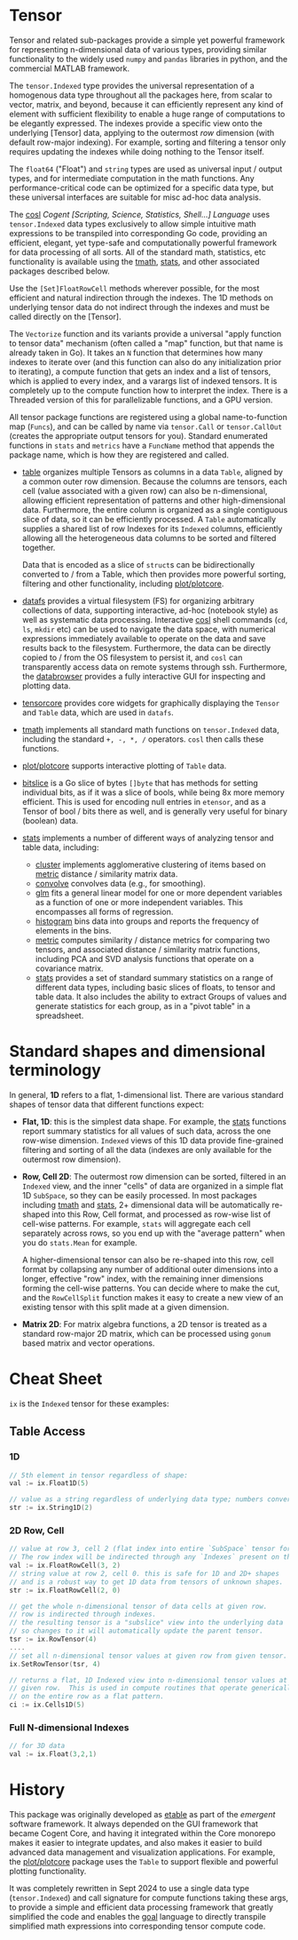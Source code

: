 # Tensor

Tensor and related sub-packages provide a simple yet powerful framework for representing n-dimensional data of various types, providing similar functionality to the widely used `numpy` and `pandas` libraries in python, and the commercial MATLAB framework.

The `tensor.Indexed` type provides the universal representation of a homogenous data type throughout all the packages here, from scalar to vector, matrix, and beyond, because it can efficiently represent any kind of element with sufficient flexibility to enable a huge range of computations to be elegantly expressed.  The indexes provide a specific view onto the underlying [Tensor] data, applying to the outermost _row_ dimension (with default row-major indexing).  For example, sorting and filtering a tensor only requires updating the indexes while doing nothing to the Tensor itself.

The `float64` ("Float") and `string` types are used as universal input / output types, and for intermediate computation in the math functions. Any performance-critical code can be optimized for a specific data type, but these universal interfaces are suitable for misc ad-hoc data analysis.

The [cosl](../cosl) _Cogent [Scripting, Science, Statistics, Shell...] Language_ uses `tensor.Indexed` data types exclusively to allow simple intuitive math expressions to be transpiled into corresponding Go code, providing an efficient, elegant, yet type-safe and computationally powerful framework for data processing of all sorts.  All of the standard math, statistics, etc functionality is available using the [tmath](tmath), [stats](stats), and other associated packages described below.  

Use the `[Set]FloatRowCell` methods wherever possible, for the most efficient and natural indirection through the indexes.  The 1D methods on underlying tensor data do not indirect through the indexes and must be called directly on the [Tensor].

The `Vectorize` function and its variants provide a universal "apply function to tensor data" mechanism (often called a "map" function, but that name is already taken in Go).  It takes an `N` function that determines how many indexes to iterate over (and this function can also do any initialization prior to iterating), a compute function that gets an index and a list of tensors, which is applied to every index, and a varargs list of indexed tensors.  It is completely up to the compute function how to interpret the index.  There is a Threaded version of this for parallelizable functions, and a GPU version.

All tensor package functions are registered using a global name-to-function map (`Funcs`), and can be called by name via `tensor.Call` or `tensor.CallOut` (creates the appropriate output tensors for you). Standard enumerated functions in `stats` and `metrics` have a `FuncName` method that appends the package name, which is how they are registered and called.

* [table](table) organizes multiple Tensors as columns in a data `Table`, aligned by a common outer row dimension.  Because the columns are tensors, each cell (value associated with a given row) can also be n-dimensional, allowing efficient representation of patterns and other high-dimensional data.  Furthermore, the entire column is organized as a single contiguous slice of data, so it can be efficiently processed.  A `Table` automatically supplies a shared list of row Indexes for its `Indexed` columns, efficiently allowing all the heterogeneous data columns to be sorted and filtered together.

    Data that is encoded as a slice of `struct`s can be bidirectionally converted to / from a Table, which then provides more powerful sorting, filtering and other functionality, including [plot/plotcore](../plot/plotcore).

* [datafs](datafs) provides a virtual filesystem (FS) for organizing arbitrary collections of data, supporting interactive, ad-hoc (notebook style) as well as systematic data processing. Interactive [cosl](../cosl) shell commands (`cd`, `ls`, `mkdir` etc) can be used to navigate the data space, with numerical expressions immediately available to operate on the data and save results back to the filesystem.  Furthermore, the data can be directly copied to / from the OS filesystem to persist it, and `cosl` can transparently access data on remote systems through ssh.  Furthermore, the [databrowser](databrowser) provides a fully interactive GUI for inspecting and plotting data.

* [tensorcore](tensorcore) provides core widgets for graphically displaying the `Tensor` and `Table` data, which are used in `datafs`.

* [tmath](tmath) implements all standard math functions on `tensor.Indexed` data, including the standard `+, -, *, /` operators.  `cosl` then calls these functions.

* [plot/plotcore](../plot/plotcore) supports interactive plotting of `Table` data.

* [bitslice](bitslice) is a Go slice of bytes `[]byte` that has methods for setting individual bits, as if it was a slice of bools, while being 8x more memory efficient.  This is used for encoding null entries in  `etensor`, and as a Tensor of bool / bits there as well, and is generally very useful for binary (boolean) data.

* [stats](stats) implements a number of different ways of analyzing tensor and table data, including:
    - [cluster](cluster) implements agglomerative clustering of items based on [metric](metric) distance / similarity matrix data.
    - [convolve](convolve) convolves data (e.g., for smoothing).
    - [glm](glm) fits a general linear model for one or more dependent variables as a function of one or more independent variables.  This encompasses all forms of regression.
    - [histogram](histogram) bins data into groups and reports the frequency of elements in the bins.
    - [metric](metric) computes similarity / distance metrics for comparing two tensors, and associated distance / similarity matrix functions, including PCA and SVD analysis functions that operate on a covariance matrix.
    - [stats](stats) provides a set of standard summary statistics on a range of different data types, including basic slices of floats, to tensor and table data.  It also includes the ability to extract Groups of values and generate statistics for each group, as in a "pivot table" in a spreadsheet.

# Standard shapes and dimensional terminology

In general, **1D** refers to a flat, 1-dimensional list.  There are various standard shapes of tensor data that different functions expect:

* **Flat, 1D**: this is the simplest data shape.  For example, the [stats](stats) functions report summary statistics for all values of such data, across the one row-wise dimension.  `Indexed` views of this 1D data provide fine-grained filtering and sorting of all the data (indexes are only available for the outermost row dimension).

* **Row, Cell 2D**: The outermost row dimension can be sorted, filtered in an `Indexed` view, and the inner "cells" of data are organized in a simple flat 1D `SubSpace`, so they can be easily processed.  In most packages including [tmath](tmath) and [stats](stats), 2+ dimensional data will be automatically re-shaped into this Row, Cell format, and processed as row-wise list of cell-wise patterns.  For example, `stats` will aggregate each cell separately across rows, so you end up with the "average pattern" when you do `stats.Mean` for example.

    A higher-dimensional tensor can also be re-shaped into this row, cell format by collapsing any number of additional outer dimensions into a longer, effective "row" index, with the remaining inner dimensions forming the cell-wise patterns.  You can decide where to make the cut, and the `RowCellSplit` function makes it easy to create a new view of an existing tensor with this split made at a given dimension.

* **Matrix 2D**: For matrix algebra functions, a 2D tensor is treated as a standard row-major 2D matrix, which can be processed using `gonum` based matrix and vector operations.

# Cheat Sheet

`ix` is the `Indexed` tensor for these examples:

## Table Access

### 1D

```Go
// 5th element in tensor regardless of shape:
val := ix.Float1D(5)
```

```Go
// value as a string regardless of underlying data type; numbers converted to strings.
str := ix.String1D(2)
```

### 2D Row, Cell

```Go
// value at row 3, cell 2 (flat index into entire `SubSpace` tensor for this row)
// The row index will be indirected through any `Indexes` present on the Indexed view.
val := ix.FloatRowCell(3, 2)
// string value at row 2, cell 0. this is safe for 1D and 2D+ shapes
// and is a robust way to get 1D data from tensors of unknown shapes.
str := ix.FloatRowCell(2, 0)
```

```Go
// get the whole n-dimensional tensor of data cells at given row.
// row is indirected through indexes.
// the resulting tensor is a "subslice" view into the underlying data
// so changes to it will automatically update the parent tensor.
tsr := ix.RowTensor(4)
....
// set all n-dimensional tensor values at given row from given tensor.
ix.SetRowTensor(tsr, 4) 
```

```Go
// returns a flat, 1D Indexed view into n-dimensional tensor values at 
// given row.  This is used in compute routines that operate generically
// on the entire row as a flat pattern.
ci := ix.Cells1D(5)
```

### Full N-dimensional Indexes

```Go
// for 3D data
val := ix.Float(3,2,1)
```

# History

This package was originally developed as [etable](https://github.com/emer/etable) as part of the _emergent_ software framework.  It always depended on the GUI framework that became Cogent Core, and having it integrated within the Core monorepo makes it easier to integrate updates, and also makes it easier to build advanced data management and visualization applications.  For example, the [plot/plotcore](../plot/plotcore) package uses the `Table` to support flexible and powerful plotting functionality.

It was completely rewritten in Sept 2024 to use a single data type (`tensor.Indexed`) and call signature for compute functions taking these args, to provide a simple and efficient data processing framework that greatly simplified the code and enables the [goal](../goal) language to directly transpile simplified math expressions into corresponding tensor compute code.


